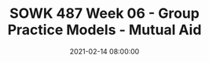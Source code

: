 ---
layout: single_presentation
name: sowk-487-week-06-group-practice-models-mutual-aid.md
title: "SOWK 487 Week 06 - Group Practice Models - Mutual Aid"
date:  2021-02-14 08:00:00
presentation_id: suRjoI
permalink: /suRjoI/
redirect_from:
  - /presentations/suRjoI/sowk-487-week-06-group-practice-models-mutual-aid
slides: 
  - slide_name: deck-6332-large-0.jpeg
    slide_text: >
      <p><strong>Time</strong>: Wednesday’s from 5:30-8:15<br />
      <strong>Date</strong>: 02/17/21
      <strong>Content</strong>: The Mutual Aid Model
      <strong>Reading Assignment</strong>: Garvin et al. (2017) Chapter 7
      <strong>Due Dates</strong>:</p>
      <ul>
      <li>
      <strong>A-01: Synchronous Class Engagement</strong> Attend class</li>
      <li>**A-02: Asynchronous Class Engagement **Local community mutual aid groups Post by Sunday 02/21/21 at 11:55 PM with no replies required <em>via my Heritage Course Forums</em>
      </li>
      <li>
      <strong>Read</strong> Garvin et al. (2017) Chapter 7</li>
      </ul>
      
  - slide_name: deck-6332-large-1.jpeg
    slide_text: >
      <blockquote>
      <p>Oprah Winfrey Network (2011, Feb 23) Transgender support group meeting | Our America with Lisa Ling | Oprah Winfrey Network [Video]. Retrieved from https://www.youtube.com/watch?v=n7cq8Gezx4Y.</p>
      </blockquote>
      <blockquote>
      <p>This video features what could probably be characterized as a Mutual Aid modeled group.</p>
      </blockquote>
      <blockquote>
      <p>[Whole Class Activity] Watch the video clip.</p>
      </blockquote>
      <blockquote>
      <p>[Whole Class Activity] While there was not a lot of watching the psychologist facilitate the group, what are some things that you might have seen that would apply to mutual aid? What would be some things that you saw the facilitator do?</p>
      </blockquote>
      
  - slide_name: deck-6332-large-2.jpeg
    slide_text: >
      <ul>
      <li>What are mutual aid groups</li>
      <li>The phases of helping within the mutual aid process</li>
      <li>Facilitation of mutual aid</li>
      </ul>
      
  - slide_name: deck-6332-large-3.jpeg
    slide_text: >
      <blockquote>
      <p>The mutual aid model is a model of running groups where members help each other (such as a support group). There are two areas of concerns that a facilitator must address</p>
      </blockquote>
      
  - slide_name: deck-6332-large-4.jpeg
    slide_text: >
      <p>(Garvin et al., 2017)</p>
      <p>Mutual Aid is used with many different populations that are both vulnerable and resilient. Really, any population that is</p>
      <blockquote>
      <p>Isolated and physically and emotionally challenged group members</p>
      </blockquote>
      <p>In the literature there is research around the following:</p>
      <ul>
      <li>People dealing with traumatic experiences</li>
      <li>Grief</li>
      <li>AIDS</li>
      <li>People with mental health difficulties</li>
      <li>Health care settings</li>
      <li>People with alternative sexual orientation</li>
      <li>Immigrants and refugees</li>
      <li>People contending with intimate partner and other violence</li>
      <li>Sexual abuse</li>
      <li>Homelessness</li>
      <li>Older elderly people and their caregivers</li>
      <li>Isolated and physically and emotionally challenged group members</li>
      </ul>
      
  - slide_name: deck-6332-large-5.jpeg
    slide_text: >
      <blockquote>
      <p>Schwartz is prolific in writing about doing group work, and he looked at doing social work with groups as a interactionist model.</p>
      </blockquote>
      <blockquote>
      <p>Schwartz would describe that groups are organic whole and dynamic systems.</p>
      </blockquote>
      <p>The social worker effects and is affected by the environment of the group.</p>
      <p>He proposed that groups of people working together move towards “health, growth, and belonging”</p>
      <p>This mediation function of social work is to mediate the transactions between the group and societal institutions and between individual members within the group.</p>
      
  - slide_name: deck-6332-large-6.jpeg
    slide_text: >
      <ul>
      <li>Deal with external, environmentally induced stressors
      <ul>
      <li>How does the facilitator navigate between identify with the group and the agency</li>
      <li>How does the facilitator make sure that there aren’t other external stressors for participants.</li>
      </ul>
      </li>
      <li>Deal with internal interpersonal induced stressors
      <ul>
      <li>Managing dysfunctional communications</li>
      <li>Relationship patterns (withdrawal, factionalism, alliances, scapegoating)</li>
      <li>Identify patters of behavior and encourage members to change behaviors</li>
      </ul>
      </li>
      </ul>
      
  - slide_name: deck-6332-large-7.jpeg
    slide_text: >
      <p>(Schwartz, 1971)</p>
      <blockquote>
      <p>There are four interrelated helping phases…</p>
      </blockquote>
      <ul>
      <li>Preparation Phase</li>
      <li>Contract Phase</li>
      <li>Work Phase</li>
      <li>Ending Phase</li>
      </ul>
      
  - slide_name: deck-6332-large-8.jpeg
    slide_text: >
      <p>(Schwartz, 1971)</p>
      <blockquote>
      <p>Preparation Phase: The worker with lay the groundwork for the implementation of the group.</p>
      </blockquote>
      <ul>
      <li>Organizational and work preparation
      <ul>
      <li>i.e. is it planned who, what, where, when, how etc.</li>
      <li>What is it going to look like</li>
      </ul>
      </li>
      <li>Group dynamics and functions preparation
      <ul>
      <li>i.e. Groups size, focus, needs, etc.</li>
      </ul>
      </li>
      </ul>
      
  - slide_name: deck-6332-large-9.jpeg
    slide_text: >
      <p>(Schwartz, 1971)</p>
      <blockquote>
      <p>Contract Phase: Getting buy in for the group</p>
      </blockquote>
      <ul>
      <li>Worker helps group reach a common agreement that is clear and mutual agreement.</li>
      <li>Obtaining member reactions to services</li>
      </ul>
      
  - slide_name: deck-6332-large-10.jpeg
    slide_text: >
      <p>(Schwartz, 1971)</p>
      <blockquote>
      <p>Work Phase: The implementation of the mutual aid</p>
      </blockquote>
      <ul>
      <li>Finding, through negotiation, the <strong>common ground</strong> between the requirements of the group members and those of the systems they need to negotiate</li>
      <li>
      <strong>Detecting and challenging the obstacles</strong> to the work as these obstacles arise</li>
      <li>
      <strong>Contributing</strong> ideas, facts, and values from his or her own perspective when he or she things that such data may be useful to the members in dealing with the problems under considerations</li>
      <li>
      <strong>Defining the requirements and limits</strong> of the situation in which the client -worker system is set.</li>
      </ul>
      
  - slide_name: deck-6332-large-11.jpeg
    slide_text: >
      <p>(Schwartz, 1971)</p>
      <blockquote>
      <p>Ending Phase: All groups end</p>
      </blockquote>
      <ul>
      <li>Managing feelings</li>
      <li>Future planning</li>
      </ul>
      
  - slide_name: deck-6332-large-12.jpeg
    slide_text: >
      <blockquote>
      <p>Some of the tasks, methods, and skills used for the Mutual Aid Model are…</p>
      </blockquote>
      <ul>
      <li>Directs group members to each other</li>
      <li>Identifies and focuses on salient themes</li>
      <li>Encourages and reinforces cooperative mutual support norms</li>
      <li>Engagement members to participate in collective activities</li>
      <li>Give participants the ability to do rehearsal</li>
      </ul>
      
  - slide_name: deck-6332-large-13.jpeg
    slide_text: >
      <blockquote>
      <p>When a mutual aid model group is being facilitated, it is much closer to a non facilitated group compared to say a EBP group with specific and lots of facilitator directions.</p>
      </blockquote>
      
  - slide_name: deck-6332-large-14.jpeg
    slide_text: >
      <blockquote>
      <p>We are going to do an activity, and have all of you have the opportunity to facilitate a mutual aid for students group.</p>
      </blockquote>
      <blockquote>
      <p>Facilitate a group to help facilitate mutual aid of the members focused as a group of students.</p>
      </blockquote>
      <ul>
      <li>Three different support groups</li>
      <li>First person to facilitate to work in the contracting phase</li>
      <li>Other members will facilitate the working phase.</li>
      <li>10 Minutes each facilitator</li>
      </ul>
      
  - slide_name: deck-6332-large-15.jpeg
    slide_text: >
      <p>(Garvin et al., 2017)</p>
      <blockquote>
      <p>One way the mutual aid model works and a way of conceptualizing it is the idea of helping people to realize that we are all in the same boat.</p>
      </blockquote>
      <ul>
      <li>Expands members perspectives</li>
      <li>Helps members universalize their life struggles</li>
      <li>Raise the level of consciousness to expand their perspectives</li>
      <li>Develops group empathy support</li>
      </ul>
      
presentation_description: >
  <p>During weeks six and seven, we bring our focus back to therapeutic group models. First, this week we will look at the less structured mutual aid groups, and next week we will be looking into cognitive-behavioral group work. We will be examining what mutual aid groups are used for, the phases of helping that happen with mutual aid, facilitation of these groups.</p>
  
downloadable_slides: deck-6332.pdf
slides_count: 16
header:
  teaser: deck-6332-thumb-0.jpeg
presentation_video:
location: "Heritage University"
tags:
  - Heritage University
  - BASW Program
  - SOWK 487w
---